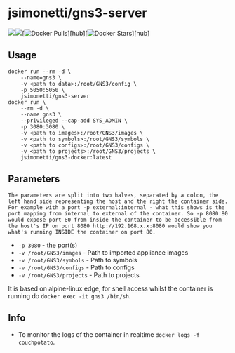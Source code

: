 # jsimonetti/gns3-server
[![](https://images.microbadger.com/badges/version/jsimonetti/gns3-server.svg)](https://microbadger.com/images/jsimonetti/gns3-server "Get your own version badge on microbadger.com")[![](https://images.microbadger.com/badges/image/jsimonetti/gns3-server.svg)](https://microbadger.com/images/jsimonetti/gns3-server "Get your own image badge on microbadger.com")[![Docker Pulls](https://img.shields.io/docker/pulls/jsimonetti/gns3-server.svg)][hub][![Docker Stars](https://img.shields.io/docker/stars/jsimonetti/gns3-server.svg)][hub]


## Usage

```
docker run --rm -d \
	--name=gns3 \
	-v <path to data>:/root/GNS3/config \
	-p 5050:5050 \
	jsimonetti/gns3-server
docker run \
    --rm -d \
    --name gns3 \
    --privileged --cap-add SYS_ADMIN \
    -p 3080:3080 \
    -v <path to images>:/root/GNS3/images \
    -v <path to symbols>:/root/GNS3/symbols \
    -v <path to configs>:/root/GNS3/configs \
    -v <path to projects>:/root/GNS3/projects \
    jsimonetti/gns3-docker:latest 
```

## Parameters

`The parameters are split into two halves, separated by a colon, the left hand side representing the host and the right the container side. 
For example with a port -p external:internal - what this shows is the port mapping from internal to external of the container.
So -p 8080:80 would expose port 80 from inside the container to be accessible from the host's IP on port 8080
http://192.168.x.x:8080 would show you what's running INSIDE the container on port 80.`


* `-p 3080` - the port(s)
* `-v /root/GNS3/images` - Path to imported appliance images
* `-v /root/GNS3/symbols` - Path to symbols
* `-v /root/GNS3/configs` - Path to configs
* `-v /root/GNS3/projects` - Path to projects

It is based on alpine-linux edge, for shell access whilst the container is running do `docker exec -it gns3 /bin/sh`.

## Info

* To monitor the logs of the container in realtime `docker logs -f couchpotato`.
